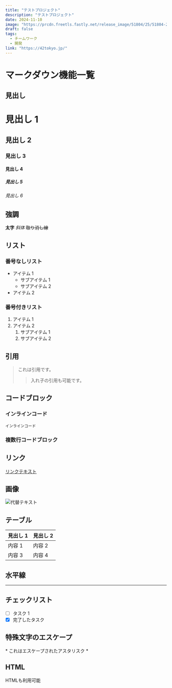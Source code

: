 ```yaml
---
title: "テストプロジェクト"
description: "テストプロジェクト"
date: 2024-11-10
image: "https://prcdn.freetls.fastly.net/release_image/51804/25/51804-25-d251490f43d586ad8e7d358d28c953bd-1500x817.jpg?format=jpeg&auto=webp&fit=bounds&width=2400&height=1260"
draft: false
tags:
  - チームワーク
  - 開発
link: "https://42tokyo.jp/"
---
```


# マークダウン機能一覧

## 見出し

# 見出し 1

## 見出し 2

### 見出し 3

#### 見出し 4

##### 見出し 5

###### 見出し 6

## 強調

**太字**
_斜体_
~~取り消し線~~

## リスト

### 番号なしリスト

- アイテム 1
  - サブアイテム 1
  - サブアイテム 2
- アイテム 2

### 番号付きリスト

1. アイテム 1
2. アイテム 2
   1. サブアイテム 1
   2. サブアイテム 2

## 引用

> これは引用です。
>
> > 入れ子の引用も可能です。

## コードブロック

### インラインコード

`インラインコード`

### 複数行コードブロック

## リンク

[リンクテキスト](https://google.com)

## 画像

![代替テキスト](https://prcdn.freetls.fastly.net/release_image/51804/25/51804-25-d251490f43d586ad8e7d358d28c953bd-1500x817.jpg?format=jpeg&auto=webp&fit=bounds&width=2400&height=1260)

## テーブル

| 見出し 1 | 見出し 2 |
| -------- | -------- |
| 内容 1   | 内容 2   |
| 内容 3   | 内容 4   |

## 水平線

---

## チェックリスト

- [ ] タスク 1
- [x] 完了したタスク

## 特殊文字のエスケープ

\* これはエスケープされたアスタリスク \*

## HTML

<p>HTMLも利用可能</p>
